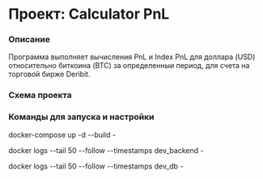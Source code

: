 # Проект: Calculator PnL 
### Описание

Программа выполняет вычисления PnL и Index PnL для доллара
(USD) относительно биткоина (BTC) за определенныи период, для
счета на торговой бирже Deribit.

### Схема проекта



### Команды для запуска и настройки

docker-compose up -d --build - 

docker logs --tail 50 --follow --timestamps dev_backend - 

docker logs --tail 50 --follow --timestamps dev_db - 